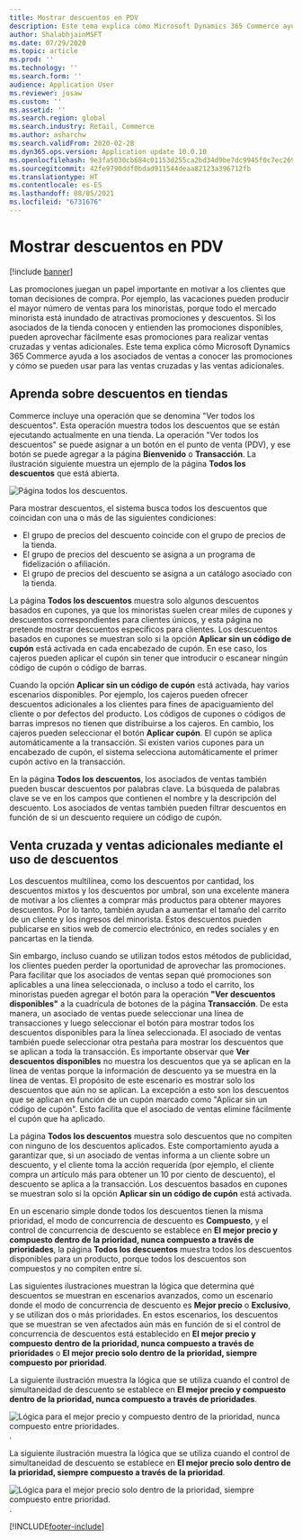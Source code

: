 ```yaml
---
title: Mostrar descuentos en PDV
description: Este tema explica cómo Microsoft Dynamics 365 Commerce ayuda a los asociados de ventas a conocer las promociones y cómo se pueden usar para las ventas cruzadas y las ventas adicionales.
author: ShalabhjainMSFT
ms.date: 07/29/2020
ms.topic: article
ms.prod: ''
ms.technology: ''
ms.search.form: ''
audience: Application User
ms.reviewer: josaw
ms.custom: ''
ms.assetid: ''
ms.search.region: global
ms.search.industry: Retail, Commerce
ms.author: asharchw
ms.search.validFrom: 2020-02-28
ms.dyn365.ops.version: Application update 10.0.10
ms.openlocfilehash: 9e3fa5030cb684c01153d255ca2bd34d9be7dc9945f0c7ec26985cf74540b73d
ms.sourcegitcommit: 42fe9790ddf0bdad911544deaa82123a396712fb
ms.translationtype: HT
ms.contentlocale: es-ES
ms.lasthandoff: 08/05/2021
ms.locfileid: "6731676"
---
```

# <a name="show-discounts-in-pos"></a>Mostrar descuentos en PDV

[!include [banner](includes/banner.md)]

Las promociones juegan un papel importante en motivar a los clientes que toman decisiones de compra. Por ejemplo, las vacaciones pueden producir el mayor número de ventas para los minoristas, porque todo el mercado minorista está inundado de atractivas promociones y descuentos. Si los asociados de la tienda conocen y entienden las promociones disponibles, pueden aprovechar fácilmente esas promociones para realizar ventas cruzadas y ventas adicionales. Este tema explica cómo Microsoft Dynamics 365 Commerce ayuda a los asociados de ventas a conocer las promociones y cómo se pueden usar para las ventas cruzadas y las ventas adicionales.

## <a name="learn-about-store-discounts"></a>Aprenda sobre descuentos en tiendas

Commerce incluye una operación que se denomina "Ver todos los descuentos". Esta operación muestra todos los descuentos que se están ejecutando actualmente en una tienda. La operación "Ver todos los descuentos" se puede asignar a un botón en el punto de venta (PDV), y ese botón se puede agregar a la página **Bienvenido** o **Transacción**. La ilustración siguiente muestra un ejemplo de la página **Todos los descuentos** que está abierta.

![Página todos los descuentos.](./media/View_all_discounts.png "Página todos los descuentos")

Para mostrar descuentos, el sistema busca todos los descuentos que coincidan con una o más de las siguientes condiciones:

- El grupo de precios del descuento coincide con el grupo de precios de la tienda.
- El grupo de precios del descuento se asigna a un programa de fidelización o afiliación.
- El grupo de precios del descuento se asigna a un catálogo asociado con la tienda.

La página **Todos los descuentos** muestra solo algunos descuentos basados en cupones, ya que los minoristas suelen crear miles de cupones y descuentos correspondientes para clientes únicos, y esta página no pretende mostrar descuentos específicos para clientes. Los descuentos basados en cupones se muestran solo si la opción **Aplicar sin un código de cupón** está activada en cada encabezado de cupón. En ese caso, los cajeros pueden aplicar el cupón sin tener que introducir o escanear ningún código de cupón o código de barras.

Cuando la opción **Aplicar sin un código de cupón** está activada, hay varios escenarios disponibles. Por ejemplo, los cajeros pueden ofrecer descuentos adicionales a los clientes para fines de apaciguamiento del cliente o por defectos del producto. Los códigos de cupones o códigos de barras impresos no tienen que distribuirse a los cajeros. En cambio, los cajeros pueden seleccionar el botón **Aplicar cupón**. El cupón se aplica automáticamente a la transacción. Si existen varios cupones para un encabezado de cupón, el sistema selecciona automáticamente el primer cupón activo en la transacción.

En la página **Todos los descuentos**, los asociados de ventas también pueden buscar descuentos por palabras clave. La búsqueda de palabras clave se ve en los campos que contienen el nombre y la descripción del descuento. Los asociados de ventas también pueden filtrar descuentos en función de si un descuento requiere un código de cupón.

## <a name="cross-sell-and-upsell-by-using-discounts"></a>Venta cruzada y ventas adicionales mediante el uso de descuentos

Los descuentos multilínea, como los descuentos por cantidad, los descuentos mixtos y los descuentos por umbral, son una excelente manera de motivar a los clientes a comprar más productos para obtener mayores descuentos. Por lo tanto, también ayudan a aumentar el tamaño del carrito de un cliente y los ingresos del minorista. Estos descuentos pueden publicarse en sitios web de comercio electrónico, en redes sociales y en pancartas en la tienda.

Sin embargo, incluso cuando se utilizan todos estos métodos de publicidad, los clientes pueden perder la oportunidad de aprovechar las promociones. Para facilitar que los asociados de ventas sepan qué promociones son aplicables a una línea seleccionada, o incluso a todo el carrito, los minoristas pueden agregar el botón para la operación **"Ver descuentos disponibles"** a la cuadrícula de botones de la página **Transacción**. De esta manera, un asociado de ventas puede seleccionar una línea de transacciones y luego seleccionar el botón para mostrar todos los descuentos disponibles para la línea seleccionada. El asociado de ventas también puede seleccionar otra pestaña para mostrar los descuentos que se aplican a toda la transacción. Es importante observar que **Ver descuentos disponibles** no muestra los descuentos que ya se aplican en la línea de ventas porque la información de descuento ya se muestra en la línea de ventas. El propósito de este escenario es mostrar solo los descuentos que aún no se aplican. La excepción a esto son los descuentos que se aplican en función de un cupón marcado como "Aplicar sin un código de cupón". Esto facilita que el asociado de ventas elimine fácilmente el cupón que ha aplicado.

La página **Todos los descuentos** muestra solo descuentos que no compiten con ninguno de los descuentos aplicados. Este comportamiento ayuda a garantizar que, si un asociado de ventas informa a un cliente sobre un descuento, y el cliente toma la acción requerida (por ejemplo, el cliente compra un artículo más para obtener un 10 por ciento de descuento), el descuento se aplica a la transacción. Los descuentos basados en cupones se muestran solo si la opción **Aplicar sin un código de cupón** está activada.

En un escenario simple donde todos los descuentos tienen la misma prioridad, el modo de concurrencia de descuento es **Compuesto**, y el control de concurrencia de descuento se establece en **El mejor precio y compuesto dentro de la prioridad, nunca compuesto a través de prioridades**, la página **Todos los descuentos** muestra todos los descuentos disponibles para un producto, porque todos los descuentos son compuestos y no compiten entre sí.

Las siguientes ilustraciones muestran la lógica que determina qué descuentos se muestran en escenarios avanzados, como un escenario donde el modo de concurrencia de descuento es **Mejor precio** o **Exclusivo**, y se utilizan dos o más prioridades. En estos escenarios, los descuentos que se muestran se ven afectados aún más en función de si el control de concurrencia de descuentos está establecido en **El mejor precio y compuesto dentro de la prioridad, nunca compuesto a través de prioridades** o **El mejor precio solo dentro de la prioridad, siempre compuesto por prioridad**.

La siguiente ilustración muestra la lógica que se utiliza cuando el control de simultaneidad de descuento se establece en **El mejor precio y compuesto dentro de la prioridad, nunca compuesto a través de prioridades**.

![Lógica para el mejor precio y compuesto dentro de la prioridad, nunca compuesto entre prioridades.](./media/Model_1.png "Lógica para el mejor precio y compuesto dentro de la prioridad, nunca compuesto entre prioridades").

La siguiente ilustración muestra la lógica que se utiliza cuando el control de simultaneidad de descuento se establece en **El mejor precio solo dentro de la prioridad, siempre compuesto a través de la prioridad**.

![Lógica para el mejor precio solo dentro de la prioridad, siempre compuesto entre prioridad.](./media/Model_2.png "Lógica para el mejor precio solo dentro de la prioridad, siempre compuesto entre prioridad").


[!INCLUDE[footer-include](../includes/footer-banner.md)]